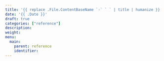 ```yaml
---
title: '{{ replace .File.ContentBaseName `-` ` ` | title | humanize }}'
date: '{{ .Date }}'
draft: true
categories: ["reference"]
description:
weight:
menu:
  main:
    parent: reference
    identifier:
---
```


<!---
Summarize what this reference article is about. Explain what all the entries defined on the page have in common. 

Use repetitive phrasing for every value.

Break sections into tables and lists. Avoid tables with more than three columns, to minimize horizontal scroll.

--->

